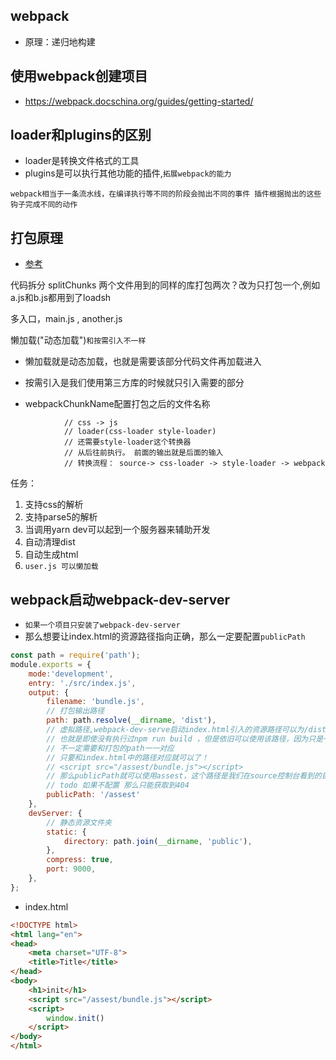 ## webpack
* 原理：递归地构建

## 使用webpack创建项目
* https://webpack.docschina.org/guides/getting-started/


## loader和plugins的区别
* loader是转换文件格式的工具
* plugins是可以执行其他功能的插件,`拓展webpack的能力`

`webpack相当于一条流水线，在编译执行等不同的阶段会抛出不同的事件 插件根据抛出的这些钩子完成不同的动作`

## 打包原理
* [参考]("https://github.com/cuixiaorui/mini-pack")

代码拆分 splitChunks
两个文件用到的同样的库打包两次？改为只打包一个,例如a.js和b.js都用到了loadsh

多入口，main.js , another.js

懒加载("动态加载")`和按需引入不一样`
* 懒加载就是动态加载，也就是需要该部分代码文件再加载进入

* 按需引入是我们使用第三方库的时候就只引入需要的部分

* webpackChunkName配置打包之后的文件名称

[comment]: <> (htmlwebpackplugin自动生成html)

                // css -> js
                // loader(css-loader style-loader)
                // 还需要style-loader这个转换器
                // 从后往前执行。 前面的输出就是后面的输入
                // 转换流程： source-> css-loader -> style-loader -> webpack

任务：
1. 支持css的解析
2. 支持parse5的解析
3. 当调用yarn dev可以起到一个服务器来辅助开发
4. 自动清理dist
5. 自动生成html
6. `user.js 可以懒加载`

## webpack启动webpack-dev-server
* `如果一个项目只安装了webpack-dev-server`
* 那么想要让index.html的资源路径指向正确，那么一定要配置`publicPath`
```js
const path = require('path');
module.exports = {
    mode:'development',
    entry: './src/index.js',
    output: {
        filename: 'bundle.js',
        // 打包输出路径
        path: path.resolve(__dirname, 'dist'),
        // 虚拟路径,webpack-dev-serve启动index.html引入的资源路径可以为/dist
        // 也就是即使没有执行过npm run build ，但是依旧可以使用该路径，因为只是一个虚拟的！
        // 不一定需要和打包的path一一对应
        // 只要和index.html中的路径对应就可以了！
        // <script src="/assest/bundle.js"></script>
        // 那么publicPath就可以使用assest，这个路径是我们在source控制台看到的目录名称和位置！
        // todo 如果不配置 那么只能获取到404
        publicPath: '/assest'
    },
    devServer: {
        // 静态资源文件夹
        static: {
            directory: path.join(__dirname, 'public'),
        },
        compress: true,
        port: 9000,
    },
};
```
* index.html
```html
<!DOCTYPE html>
<html lang="en">
<head>
    <meta charset="UTF-8">
    <title>Title</title>
</head>
<body>
    <h1>init</h1>
    <script src="/assest/bundle.js"></script>
    <script>
        window.init()
    </script>
</body>
</html>

```
